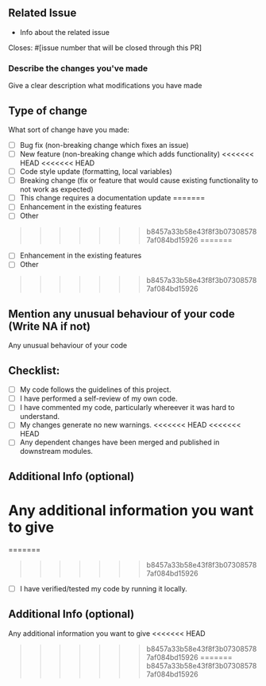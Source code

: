 ## Related Issue 

- Info about the related issue 

Closes: #[issue number that will be closed through this PR]

### Describe the changes you've made

Give a clear description what modifications you have made

## Type of change

What sort of change have you made:
<!--
Example how to mark a checkbox:-
- [x] My code follows the code style of this project.
-->
- [ ] Bug fix (non-breaking change which fixes an issue)
- [ ] New feature (non-breaking change which adds functionality)
<<<<<<< HEAD
<<<<<<< HEAD
- [ ] Code style update (formatting, local variables)
- [ ] Breaking change (fix or feature that would cause existing functionality to not work as expected)
- [ ] This change requires a documentation update
=======
- [ ] Enhancement in the existing features
- [ ] Other
>>>>>>> b8457a33b58e43f8f3b073085787af084bd15926
=======
- [ ] Enhancement in the existing features
- [ ] Other
>>>>>>> b8457a33b58e43f8f3b073085787af084bd15926

## Mention any unusual behaviour of your code (Write NA if not)
Any unusual behaviour of your code

## Checklist:
<!--
Example how to mark a checkbox:-
- [x] My code follows the code style of this project.
-->
- [ ] My code follows the guidelines of this project.
- [ ] I have performed a self-review of my own code.
- [ ] I have commented my code, particularly whereever it was hard to understand.
- [ ] My changes generate no new warnings.
<<<<<<< HEAD
<<<<<<< HEAD
- [ ] Any dependent changes have been merged and published in downstream modules.

## Additional Info (optional)
Any additional information you want to give
=======
=======
>>>>>>> b8457a33b58e43f8f3b073085787af084bd15926
- [ ] I have verified/tested my code by running it locally.

## Additional Info (optional)
Any additional information you want to give
<<<<<<< HEAD
>>>>>>> b8457a33b58e43f8f3b073085787af084bd15926
=======
>>>>>>> b8457a33b58e43f8f3b073085787af084bd15926
